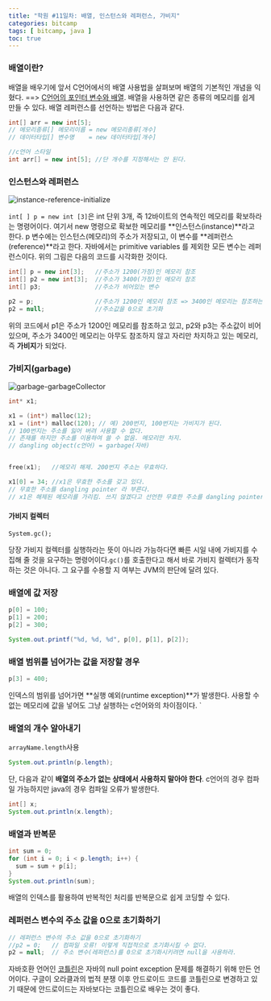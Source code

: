 ```yaml
---
title: "학원 #11일차: 배열, 인스턴스와 레퍼런스, 가비지"
categories: bitcamp
tags: [ bitcamp, java ]
toc: true
---
```


### 배열이란?

배열을 배우기에 앞서 C언어에서의 배열 사용법을 살펴보며 배열의 기본적인 개념을 익혔다. ==> [C언어의 포인터 변수와 배열](http://localhost:4000/c/2020/07/25/array-c). 배열을 사용하면 같은 종류의 메모리를 쉽게 만들 수 있다. 배열 레퍼런스를 선언하는 방법은 다음과 같다.

```java
int[] arr = new int[5];	
// 메모리종류[] 메모리이름 = new 메모리종류[개수]
// 데이터타입[] 변수명    = new 데이터타입[개수]

//c언어 스타일 
int arr[] = new int[5];	//단 개수를 지정해서는 안 된다.
```



### 인스턴스와 레퍼런스

![instance-reference-initialize](https://user-images.githubusercontent.com/50407047/88539131-a3f3a600-d04b-11ea-836e-fbc90deebb71.jpg)

`int[ ] p = new int [3]`은  int 단위 3개, 즉 12바이트의 연속적인 메모리를 확보하라는 명령어이다. 여기서 new 명령으로 확보한 메모리를 **인스턴스(instance)**라고 한다. p 변수에는 인스턴스(메모리)의 주소가 저장되고, 이 변수를 **레퍼런스(reference)**라고 한다. 자바에서는 primitive variables 를 제외한 모든 변수는 레퍼런스이다. 위의 그림은 다음의 코드를 시각화한 것이다.

```java
int[] p = new int[3];	//주소가 1200(가정)인 메모리 참조
int[] p2 = new int[3];	//주소가 3400(가정)인 메모리 참조
int[] p3;				//주소가 비어있는 변수

p2 = p;					//주소가 1200인 메모리 참조 => 3400인 메모리는 참조하는 변수가 없다.
p2 = null;				//주소값을 0으로 초기화
```

위의 코드에서 p1은 주소가 1200인 메모리를 참조하고 있고, p2와 p3는 주소값이 비어있으며, 주소가 3400인 메모리는 아무도 참조하지 않고 자리만 차지하고 있는 메모리, 즉 **가비지**가 되었다.



### 가비지(garbage)

![garbage-garbageCollector](https://user-images.githubusercontent.com/50407047/88539193-c4bbfb80-d04b-11ea-92e6-059c63641c3b.jpg)

```c
int* x1;

x1 = (int*) malloc(12);
x1 = (int*) malloc(120); // 예) 200번지, 100번지는 가비지가 된다.
// 100번지는 주소를 잃어 버려 사용할 수 없다.
// 존재를 하지만 주소를 이용하여 쓸 수 없음. 메모리만 차지.
// dangling object(c언어) = garbage(자바)


free(x1);	//메모리 해제. 200번지 주소는 무효하다.

x1[0] = 34;	//x1은 무효한 주소를 갖고 있다.
// 무효한 주소를 dangling pointer 라 부른다.
// x1은 해제된 메모리를 가리킴. 쓰지 않겠다고 선언한 무효한 주소를 dangling pointer. 자바의 경우 이것이 존재할 수 없음. 메모리를 강제로 해제시키는 명령어가 없기 때문. c++의 경우에는 delete이라는 명령어로 해제. 
```



#### 가비지 컬렉터

`System.gc();`

당장 가비지 컬렉터를 실행하라는 뜻이 아니라 가능하다면 빠른 시일 내에 가비지를 수집해 줄 것을 요구하는 명령어이다.`gc()`를 호출한다고 해서 바로 가비지 컬렉터가 동작하는 것은 아니다. 그 요구를 수용할 지 여부는 JVM의 판단에 달려 있다.



### 배열에 값 저장

```java
p[0] = 100;
p[1] = 200;
p[2] = 300;

System.out.printf("%d, %d, %d", p[0], p[1], p[2]);
```



### 배열 범위를 넘어가는 값을 저장할 경우 

```java
p[3] = 400;
```

인덱스의 범위를 넘어가면 **실행 예외(runtime exception)**가 발생한다. 사용할 수 없는 메모리에 값을 넣어도 그냥 실행하는 c언어와의 차이점이다. ` 



### 배열의 개수 알아내기

`arrayName.length`사용

```java
System.out.println(p.length);
```
단, 다음과 같이 **배열의 주소가 없는 상태에서 사용하지 말아야 한다**. c언어의 경우 컴파일 가능하지만 java의 경우 컴파일 오류가 발생한다.
```java
int[] x;
System.out.println(x.length);
```



### 배열과 반복문

```java
int sum = 0;
for (int i = 0; i < p.length; i++) {
  sum = sum + p[i];
}
System.out.println(sum);
```

배열의 인덱스를 활용하여 반복적인 처리를 반복문으로 쉽게 코딩할 수 있다.



### 레퍼런스 변수의 주소 값을 0으로 초기화하기

```java
// 레퍼런스 변수의 주소 값을 0으로 초기화하기
//p2 = 0;   // 컴파일 오류! 이렇게 직접적으로 초기화시킬 수 없다.
p2 = null;  // 주소 변수(레퍼런스)를 0으로 초기화시키려면 null을 사용하라.
```

자바호환 언어인 [코틀린](https://codechacha.com/ko/kotlin-null-safety/)은 자바의 null point exception 문제를 해결하기 위해 만든 언어이다. 구글이 오라클과의 법적 분쟁 이후 안드로이드 코드를 코틀린으로 변경하고 있기 때문에 안드로이드는 자바보다는 코틀린으로 배우는 것이 좋다. 

